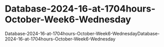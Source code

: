 # Database-2024-16-at-1704hours-October-Week6-Wednesday
Database-2024-16-at-1704hours-October-Week6-WednesdayDatabase-2024-16-at-1704hours-October-Week6-Wednesday
